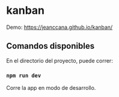 # kanban
Demo: https://jeanccana.github.io/kanban/
## Comandos disponibles
En el directorio del proyecto, puede correr:
### `npm run dev`
Corre la app en modo de desarrollo.

